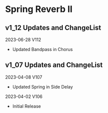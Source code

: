 # Spring Reverb II
## v1_12 Updates and ChangeList

2023-06-28 V112
- Updated Bandpass in Chorus

## v1_07 Updates and ChangeList

2023-04-08 V107

- Updated Spring in Side Delay

2023-04-02 V106

- Initial Release
